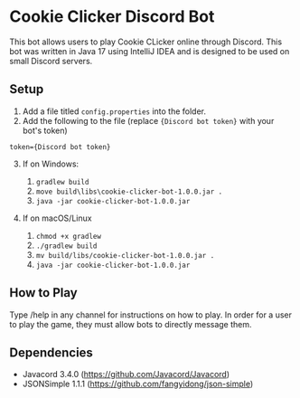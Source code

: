 # Cookie Clicker Discord Bot
This bot allows users to play Cookie CLicker online through Discord. This bot was written in Java 17 using IntelliJ IDEA and is designed to be used on small Discord servers.

## Setup
1. Add a file titled `config.properties` into the folder.
2. Add the following to the file (replace `{Discord bot token}` with your bot's token)
```
token={Discord bot token}
```
3. If on Windows:
    1. `gradlew build`
    2. `move build\libs\cookie-clicker-bot-1.0.0.jar .`
    3. `java -jar cookie-clicker-bot-1.0.0.jar`

4. If on macOS/Linux
    1. `chmod +x gradlew`
    2. `./gradlew build`
    3. `mv build/libs/cookie-clicker-bot-1.0.0.jar .`
    4. `java -jar cookie-clicker-bot-1.0.0.jar`

## How to Play
Type /help in any channel for instructions on how to play. In order for a user to play the game, they must allow bots to directly message them.

## Dependencies
- Javacord 3.4.0 (https://github.com/Javacord/Javacord)
- JSONSimple 1.1.1 (https://github.com/fangyidong/json-simple)